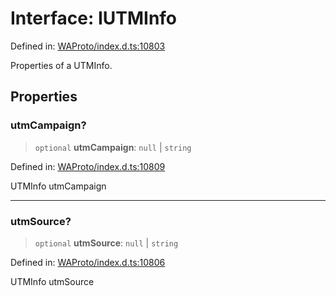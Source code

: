 # Interface: IUTMInfo

Defined in: [WAProto/index.d.ts:10803](https://github.com/Fokusdotid/Baileys/blob/49e815e65b8f4aea31725e09dcf4815734557e39/WAProto/index.d.ts#L10803)

Properties of a UTMInfo.

## Properties

### utmCampaign?

> `optional` **utmCampaign**: `null` \| `string`

Defined in: [WAProto/index.d.ts:10809](https://github.com/Fokusdotid/Baileys/blob/49e815e65b8f4aea31725e09dcf4815734557e39/WAProto/index.d.ts#L10809)

UTMInfo utmCampaign

***

### utmSource?

> `optional` **utmSource**: `null` \| `string`

Defined in: [WAProto/index.d.ts:10806](https://github.com/Fokusdotid/Baileys/blob/49e815e65b8f4aea31725e09dcf4815734557e39/WAProto/index.d.ts#L10806)

UTMInfo utmSource
